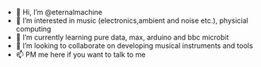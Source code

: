 - 👋 Hi, I’m @eternalmachine
- 👀 I’m interested in music (electronics,ambient and noise etc.), physicial computing
- 🌱 I’m currently learning pure data, max, arduino and bbc microbit
- 💞️ I’m looking to collaborate on developing musical instruments and tools
- 📫 PM me here if you want to talk to me

<!---
eternalmachine/eternalmachine is a ✨ special ✨ repository because its `README.md` (this file) appears on your GitHub profile.
You can click the Preview link to take a look at your changes.
--->
